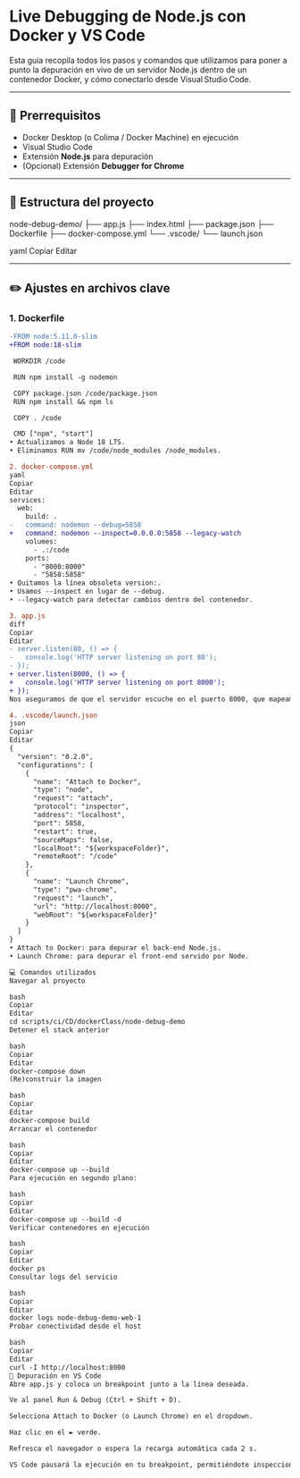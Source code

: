 # Live Debugging de Node.js con Docker y VS Code

Esta guía recopila todos los pasos y comandos que utilizamos para poner a punto la depuración en vivo de un servidor Node.js dentro de un contenedor Docker, y cómo conectarlo desde Visual Studio Code.

---

## 🔧 Prerrequisitos

- Docker Desktop (o Colima / Docker Machine) en ejecución  
- Visual Studio Code  
- Extensión **Node.js** para depuración  
- (Opcional) Extensión **Debugger for Chrome**  

---

## 📁 Estructura del proyecto

node-debug-demo/
├── app.js
├── index.html
├── package.json
├── Dockerfile
├── docker-compose.yml
└── .vscode/
└── launch.json

yaml
Copiar
Editar

---

## ✏️ Ajustes en archivos clave

### 1. Dockerfile

```diff
-FROM node:5.11.0-slim
+FROM node:18-slim

 WORKDIR /code

 RUN npm install -g nodemon

 COPY package.json /code/package.json
 RUN npm install && npm ls

 COPY . /code

 CMD ["npm", "start"]
• Actualizamos a Node 18 LTS.
• Eliminamos RUN mv /code/node_modules /node_modules.

2. docker-compose.yml
yaml
Copiar
Editar
services:
  web:
    build: .
-   command: nodemon --debug=5858
+   command: nodemon --inspect=0.0.0.0:5858 --legacy-watch
    volumes:
      - .:/code
    ports:
      - "8000:8000"
      - "5858:5858"
• Quitamos la línea obsoleta version:.
• Usamos --inspect en lugar de --debug.
• --legacy-watch para detectar cambios dentro del contenedor.

3. app.js
diff
Copiar
Editar
- server.listen(80, () => {
-   console.log('HTTP server listening on port 80');
- });
+ server.listen(8000, () => {
+   console.log('HTTP server listening on port 8000');
+ });
Nos aseguramos de que el servidor escuche en el puerto 8000, que mapeamos en Docker.

4. .vscode/launch.json
json
Copiar
Editar
{
  "version": "0.2.0",
  "configurations": [
    {
      "name": "Attach to Docker",
      "type": "node",
      "request": "attach",
      "protocol": "inspector",
      "address": "localhost",
      "port": 5858,
      "restart": true,
      "sourceMaps": false,
      "localRoot": "${workspaceFolder}",
      "remoteRoot": "/code"
    },
    {
      "name": "Launch Chrome",
      "type": "pwa-chrome",
      "request": "launch",
      "url": "http://localhost:8000",
      "webRoot": "${workspaceFolder}"
    }
  ]
}
• Attach to Docker: para depurar el back‑end Node.js.
• Launch Chrome: para depurar el front‑end servido por Node.

💻 Comandos utilizados
Navegar al proyecto

bash
Copiar
Editar
cd scripts/ci/CD/dockerClass/node-debug-demo
Detener el stack anterior

bash
Copiar
Editar
docker-compose down
(Re)construir la imagen

bash
Copiar
Editar
docker-compose build
Arrancar el contenedor

bash
Copiar
Editar
docker-compose up --build
Para ejecución en segundo plano:

bash
Copiar
Editar
docker-compose up --build -d
Verificar contenedores en ejecución

bash
Copiar
Editar
docker ps
Consultar logs del servicio

bash
Copiar
Editar
docker logs node-debug-demo-web-1
Probar conectividad desde el host

bash
Copiar
Editar
curl -I http://localhost:8000
🐞 Depuración en VS Code
Abre app.js y coloca un breakpoint junto a la línea deseada.

Ve al panel Run & Debug (Ctrl + Shift + D).

Selecciona Attach to Docker (o Launch Chrome) en el dropdown.

Haz clic en el ► verde.

Refresca el navegador o espera la recarga automática cada 2 s.

VS Code pausará la ejecución en tu breakpoint, permitiéndote inspeccionar variables y paso a paso.